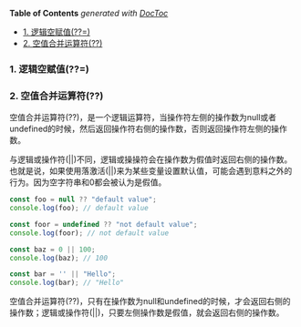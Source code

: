<!-- START doctoc generated TOC please keep comment here to allow auto update -->
<!-- DON'T EDIT THIS SECTION, INSTEAD RE-RUN doctoc TO UPDATE -->
**Table of Contents**  *generated with [DocToc](https://github.com/thlorenz/doctoc)*

- [1. 逻辑空赋值(??=)](#1-%E9%80%BB%E8%BE%91%E7%A9%BA%E8%B5%8B%E5%80%BC)
- [2. 空值合并运算符(??)](#2-%E7%A9%BA%E5%80%BC%E5%90%88%E5%B9%B6%E8%BF%90%E7%AE%97%E7%AC%A6)

<!-- END doctoc generated TOC please keep comment here to allow auto update -->

### 1. 逻辑空赋值(??=)



### 2. 空值合并运算符(??)

空值合并运算符(??)，是一个逻辑运算符，当操作符左侧的操作数为null或者undefined的时候，然后返回操作符右侧的操作数，否则返回操作符左侧的操作数。

与逻辑或操作符(||)不同，逻辑或操操符会在操作数为假值时返回右侧的操作数。也就是说，如果使用落激活(||)来为某些变量设置默认值，可能会遇到意料之外的行为。因为空字符串和0都会被认为是假值。

```ts
const foo = null ?? "default value";
console.log(foo); // default value

const foor = undefined ?? "not default value";
console.log(foor); // not default value

const baz = 0 || 100;
console.log(baz); // 100

const bar = '' || "Hello";
console.log(bar); // "Hello"
```

空值合并运算符(??)，只有在操作数为null和undefined的时候，才会返回右侧的操作数；逻辑或操作符(||)，只要左侧操作数是假值，就会返回右侧的操作数。